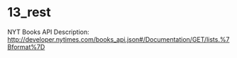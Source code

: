 # 13_rest

NYT Books API Description: http://developer.nytimes.com/books_api.json#/Documentation/GET/lists.%7Bformat%7D
